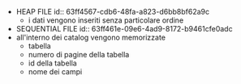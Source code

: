 - HEAP FILE
  id:: 63ff4567-cdb6-48fa-a823-d6bb8bf62a9c
	- i dati vengono inseriti senza particolare ordine
- SEQUENTIAL FILE
  id:: 63ff461e-09e6-4ad9-8172-b9461cfe0adc
- all'interno dei catalog vengono memorizzate
	- tabella
	- numero di pagine della tabella
	- id della tabella
	- nome dei campi